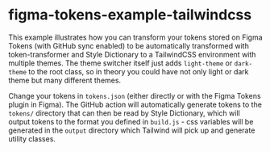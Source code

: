 # figma-tokens-example-tailwindcss

This example illustrates how you can transform your tokens stored on Figma Tokens (with GitHub sync enabled) to be automatically transformed with token-transformer and Style Dictionary to a TailwindCSS environment with multiple themes. The theme switcher itself just adds `light-theme` or `dark-theme` to the root class, so in theory you could have not only light or dark theme but many different themes.

Change your tokens in `tokens.json` (either directly or with the Figma Tokens plugin in Figma). The GitHub action will automatically generate tokens to the `tokens/` directory that can then be read by Style Dictionary, which will output tokens to the format you defined in `build.js` - css variables will be generated in the `output` directory which Tailwind will pick up and generate utility classes.
